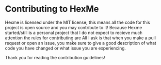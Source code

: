 
# Contributing to HexMe

Hexme is licensed under the MIT license, this means all the code for this project is open source and you may contribute to it! 
Because Hexme started/still is a personal project that I do not expect to recieve much attention the rules for contributing are 
All I ask is that when you make a pull request or open an issue, you make sure to give a good description of what code you have changed or what issue you are experiencing. 

Thank you for reading the contribution guidelines!
